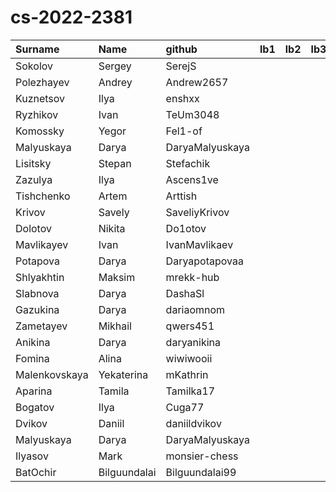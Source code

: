 # cs-2022-2381

| Surname       | Name         | github          | lb1   | lb2   | lb3   | cw   |
|:--------------|:-------------|:----------------|:------|:------|:------|:-----|
| Sokolov       | Sergey       | SerejS          |       |       |       |      |
| Polezhayev    | Andrey       | Andrew2657      |       |       |       |      |
| Kuznetsov     | Ilya         | enshxx          |       |       |       |      |
| Ryzhikov      | Ivan         | TeUm3048        |       |       |       |      |
| Komossky      | Yegor        | Fel1-of         |       |       |       |      |
| Malyuskaya    | Darya        | DaryaMalyuskaya |       |       |       |      |
| Lisitsky      | Stepan       | Stefachik       |       |       |       |      |
| Zazulya       | Ilya         | Ascens1ve       |       |       |       |      |
| Tishchenko    | Artem        | Arttish         |       |       |       |      |
| Krivov        | Savely       | SaveliyKrivov   |       |       |       |      |
| Dolotov       | Nikita       | Do1otov         |       |       |       |      |
| Mavlikayev    | Ivan         | IvanMavlikaev   |       |       |       |      |
| Potapova      | Darya        | Daryapotapovaa  |       |       |       |      |
| Shlyakhtin    | Maksim       | mrekk-hub       |       |       |       |      |
| Slabnova      | Darya        | DashaSl         |       |       |       |      |
| Gazukina      | Darya        | dariaomnom      |       |       |       |      |
| Zametayev     | Mikhail      | qwers451        |       |       |       |      |
| Anikina       | Darya        | daryanikina     |       |       |       |      |
| Fomina        | Alina        | wiwiwooii       |       |       |       |      |
| Malenkovskaya | Yekaterina   | mKathrin        |       |       |       |      |
| Aparina       | Tamila       | Tamilka17       |       |       |       |      |
| Bogatov       | Ilya         | Cuga77          |       |       |       |      |
| Dvikov        | Daniil       | daniildvikov    |       |       |       |      |
| Malyuskaya    | Darya        | DaryaMalyuskaya |       |       |       |      |
| Ilyasov       | Mark         | monsier-chess   |       |       |       |      |
| BatOchir      | Bilguundalai | Bilguundalai99  |       |       |       |      |
